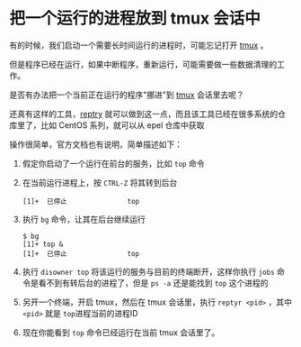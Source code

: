 # 把一个运行的进程放到 tmux 会话中

有的时候，我们启动一个需要长时间运行的进程时，可能忘记打开 [tmux][1] 。

但是程序已经在运行，如果中断程序，重新运行，可能需要做一些数据清理的工作。

是否有办法把一个当前正在运行的程序"挪进"到 [tmux][1] 会话里去呢？

还真有这样的工具，[reptry][2] 就可以做到这一点，而且该工具已经在很多系统的仓库里了，比如 CentOS 系列，就可以从 epel 仓库中获取

操作很简单，官方文档也有说明，简单描述如下：



1. 假定你启动了一个运行在前台的服务，比如 `top` 命令

2. 在当前运行进程上，按 `CTRL-Z` 将其转到后台

   `[1]+  已停止               top`

3. 执行 `bg` 命令，让其在后台继续运行

   ```shell
   $ bg
   [1]+ top &
   [1]+  已停止               top
   ```

4. 执行 `disowner top` 将该运行的服务与目前的终端断开，这样你执行 `jobs` 命令是看不到有转后台的进程了，但是 `ps -a` 还是能找到 `top` 这个进程的
5. 另开一个终端，开启 tmux，然后在 tmux 会话里，执行 `reptyr <pid>` ，其中 `<pid>` 就是 `top`进程当前的进程ID
6. 现在你能看到 `top` 命令已经运行在当前 tmux 会话里了。

[1]: https://github.com/tmux/tmux/wiki
[2]: https://github.com/nelhage/reptyr
